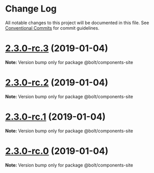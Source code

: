 # Change Log

All notable changes to this project will be documented in this file.
See [Conventional Commits](https://conventionalcommits.org) for commit guidelines.

# [2.3.0-rc.3](https://github.com/bolt-design-system/bolt/tree/master/packages/components/bolt-site/compare/v2.3.0-rc.2...v2.3.0-rc.3) (2019-01-04)

**Note:** Version bump only for package @bolt/components-site





# [2.3.0-rc.2](https://github.com/bolt-design-system/bolt/tree/master/packages/components/bolt-site/compare/v2.3.0-rc.1...v2.3.0-rc.2) (2019-01-04)

**Note:** Version bump only for package @bolt/components-site





# [2.3.0-rc.1](https://github.com/bolt-design-system/bolt/tree/master/packages/components/bolt-site/compare/vv2.3.0-rc.0...v2.3.0-rc.1) (2019-01-04)

**Note:** Version bump only for package @bolt/components-site





# [2.3.0-rc.0](https://github.com/bolt-design-system/bolt/tree/master/packages/components/bolt-site/compare/v2.2.1...v2.3.0-rc.0) (2019-01-04)

**Note:** Version bump only for package @bolt/components-site
